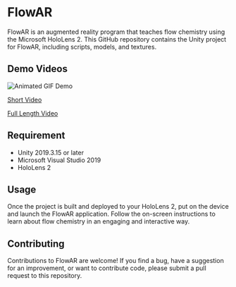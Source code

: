 # FlowAR
FlowAR is an augmented reality program that teaches flow chemistry using the Microsoft HoloLens 2. This GitHub repository contains the Unity project for FlowAR, including scripts, models, and textures.

## Demo Videos
![Animated GIF Demo](/flow-ar-teaser.gif)

[Short Video](https://youtu.be/1JNcTDEZcvM)

[Full Length Video](https://www.youtube.com/watch?v=1Ast3lfXwFE)

## Requirement
- Unity 2019.3.15 or later
- Microsoft Visual Studio 2019
- HoloLens 2

## Usage
Once the project is built and deployed to your HoloLens 2, put on the device and launch the FlowAR application. Follow the on-screen instructions to learn about flow chemistry in an engaging and interactive way.

## Contributing
Contributions to FlowAR are welcome! If you find a bug, have a suggestion for an improvement, or want to contribute code, please submit a pull request to this repository.